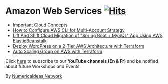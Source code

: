 # Amazon Web Services&nbsp;[![Hits](https://hits.seeyoufarm.com/api/count/incr/badge.svg?url=https%3A%2F%2Fgithub.com%2Fnumerica-ideas%2Fcommunity%2Ftree%2Fmaster%2Faws&count_bg=%2379C83D&title_bg=%23555555&icon=&icon_color=%23E7E7E7&title=hits&edge_flat=false)](https://numericaideas.com/)

- [Important Cloud Concepts](./important-cloud-concepts)
- [How to Configure AWS CLI for Multi-Account Strategy](./configure-aws-cli-multi-account-strategy)
- [Lift And Shift Cloud Migration of "Spring Boot + MySQL" App Using AWS ElasticBeanstalk](./springboot-migration-elasticbeanstalk)
- [Deploy WordPress on a 2-Tier AWS Architecture with Terraform](../terraform/deploy-wordpress-2tier-aws-architecture-with-terraform)
- [Auto Scaling Group on AWS with Terraform](../terraform/auto-scaling-group-on-aws-with-terraform)

Click [here](https://www.youtube.com/@numericaideas/channels?sub_confirmation=1) to subscribe to our **YouTube channels (En & Fr)** and be notified about future Workshops and Events.

By [NumericaIdeas Network](https://numericaideas.com)
